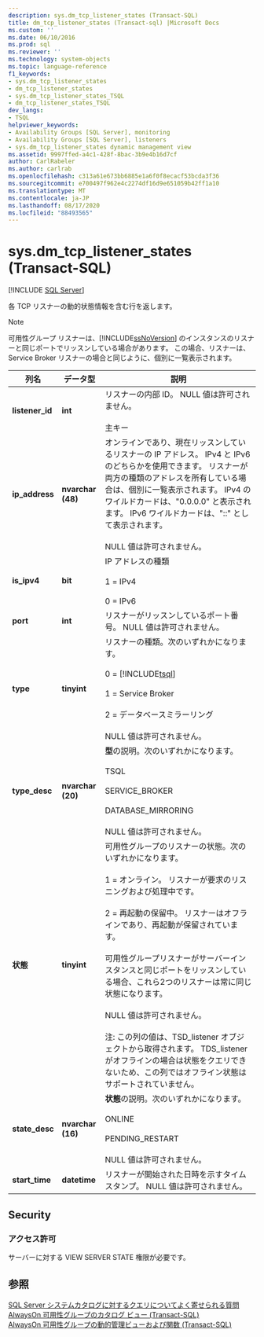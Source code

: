 ```yaml
---
description: sys.dm_tcp_listener_states (Transact-SQL)
title: dm_tcp_listener_states (Transact-sql) |Microsoft Docs
ms.custom: ''
ms.date: 06/10/2016
ms.prod: sql
ms.reviewer: ''
ms.technology: system-objects
ms.topic: language-reference
f1_keywords:
- sys.dm_tcp_listener_states
- dm_tcp_listener_states
- sys.dm_tcp_listener_states_TSQL
- dm_tcp_listener_states_TSQL
dev_langs:
- TSQL
helpviewer_keywords:
- Availability Groups [SQL Server], monitoring
- Availability Groups [SQL Server], listeners
- sys.dm_tcp_listener_states dynamic management view
ms.assetid: 9997ffed-a4c1-428f-8bac-3b9e4b16d7cf
author: CarlRabeler
ms.author: carlrab
ms.openlocfilehash: c313a61e673bb6885e1a6f0f8ecacf53bcda3f36
ms.sourcegitcommit: e700497f962e4c2274df16d9e651059b42ff1a10
ms.translationtype: MT
ms.contentlocale: ja-JP
ms.lasthandoff: 08/17/2020
ms.locfileid: "88493565"
---
```

# <a name="sysdm_tcp_listener_states-transact-sql"></a>sys.dm_tcp_listener_states (Transact-SQL)
[!INCLUDE [SQL Server](../../includes/applies-to-version/sqlserver.md)]

  各 TCP リスナーの動的状態情報を含む行を返します。  
  
> [!NOTE]
> 可用性グループ リスナーは、[!INCLUDE[ssNoVersion](../../includes/ssnoversion-md.md)] のインスタンスのリスナーと同じポートでリッスンしている場合があります。 この場合、リスナーは、Service Broker リスナーの場合と同じように、個別に一覧表示されます。  
  
|列名|データ型|説明|  
|-----------------|---------------|-----------------|  
|**listener_id**|**int**|リスナーの内部 ID。 NULL 値は許可されません。<br /><br /> 主キー|  
|**ip_address**|**nvarchar (48)**|オンラインであり、現在リッスンしているリスナーの IP アドレス。 IPv4 と IPv6 のどちらかを使用できます。 リスナーが両方の種類のアドレスを所有している場合は、個別に一覧表示されます。 IPv4 のワイルドカードは、"0.0.0.0" と表示されます。 IPv6 ワイルドカードは、"::" として表示されます。<br /><br /> NULL 値は許可されません。|  
|**is_ipv4**|**bit**|IP アドレスの種類<br /><br /> 1 = IPv4<br /><br /> 0 = IPv6|  
|**port**|**int**|リスナーがリッスンしているポート番号。 NULL 値は許可されません。|  
|**type**|**tinyint**|リスナーの種類。次のいずれかになります。<br /><br /> 0 = [!INCLUDE[tsql](../../includes/tsql-md.md)]<br /><br /> 1 = Service Broker<br /><br /> 2 = データベースミラーリング<br /><br /> NULL 値は許可されません。|  
|**type_desc**|**nvarchar (20)**|**型**の説明。次のいずれかになります。<br /><br /> TSQL<br /><br /> SERVICE_BROKER<br /><br /> DATABASE_MIRRORING<br /><br /> NULL 値は許可されません。|  
|**状態**|**tinyint**|可用性グループのリスナーの状態。次のいずれかになります。<br /><br /> 1 = オンライン。 リスナーが要求のリスニングおよび処理中です。<br /><br /> 2 = 再起動の保留中。 リスナーはオフラインであり、再起動が保留されています。<br /><br /> 可用性グループリスナーがサーバーインスタンスと同じポートをリッスンしている場合、これら2つのリスナーは常に同じ状態になります。<br /><br /> NULL 値は許可されません。<br /><br /> 注: この列の値は、TSD_listener オブジェクトから取得されます。 TDS_listener がオフラインの場合は状態をクエリできないため、この列ではオフライン状態はサポートされていません。|  
|**state_desc**|**nvarchar (16)**|**状態**の説明。次のいずれかになります。<br /><br /> ONLINE<br /><br /> PENDING_RESTART<br /><br /> NULL 値は許可されません。|  
|**start_time**|**datetime**|リスナーが開始された日時を示すタイムスタンプ。 NULL 値は許可されません。|  
  
## <a name="security"></a>Security  
  
### <a name="permissions"></a>アクセス許可  
 サーバーに対する VIEW SERVER STATE 権限が必要です。  
  
## <a name="see-also"></a>参照  
 [SQL Server システムカタログに対するクエリについてよく寄せられる質問](../../relational-databases/system-catalog-views/querying-the-sql-server-system-catalog-faq.md)   
 [AlwaysOn 可用性グループのカタログ ビュー &#40;Transact-SQL&#41;](../../relational-databases/system-catalog-views/always-on-availability-groups-catalog-views-transact-sql.md)   
 [AlwaysOn 可用性グループの動的管理ビューおよび関数 &#40;Transact-SQL&#41;](../../relational-databases/system-dynamic-management-views/always-on-availability-groups-dynamic-management-views-functions.md)  
  
  
